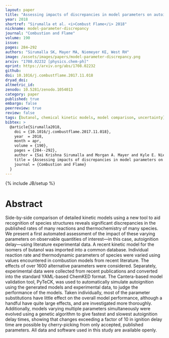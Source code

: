 ```yaml
---
layout: paper
title: "Assessing impacts of discrepancies in model parameters on autoignition model performance: A case study using butanol"
year: 2018
shortref: "Sirumalla et al. <i>Combust Flame</i> 2018"
nickname: model-parameter-discrepancy
journal: "Combustion and Flame"
volume: 190
issue:
pages: 284–292
authors: "Sirumalla SK, Mayer MA, Niemeyer KE, West RH"
image: /assets/images/papers/model-parameter-discrepancy.png
arxiv: "1708.02232 [physics.chem-ph]"
eprint: https://arxiv.org/abs/1708.02232
github:
doi: 10.1016/j.combustflame.2017.11.018
dryad_doi:
altmetric_id:
zenodo: 10.5281/zenodo.1054013
category: paper
published: true
embargo: false
peerreview: true
review: false
tags: [butanol, chemical kinetic models, model comparison, uncertainty]
bibtex: >
  @article{Sirumalla2018,
    doi = {10.1016/j.combustflame.2017.11.018},
    year  = 2018,
    month = apr,
    volume = {190},
    pages = {284--292},
    author = {Sai Krishna Sirumalla and Morgan A. Mayer and Kyle E. Niemeyer and Richard H. West},
    title = {Assessing impacts of discrepancies in model parameters on autoignition model performance: A case study using butanol},
    journal = {Combustion and Flame}
  }
---
```

{% include JB/setup %}

# Abstract

Side-by-side comparison of detailed kinetic models using a new tool to aid recognition of species structures reveals significant discrepancies in the published rates of many reactions and thermochemistry of many species. We present a first automated assessment of the impact of these varying parameters on observable quantities of interest—in this case, autoignition delay—using literature experimental data. A recent kinetic model for the isomers of butanol was imported into a common database. Individual reaction rate and thermodynamic parameters of species were varied using values encountered in combustion models from recent literature. The effects of over 1600 alternative parameters were considered. Separately, experimental data were collected from recent publications and converted into the standard YAML-based ChemKED format. The Cantera-based model validation tool, PyTeCK, was used to automatically simulate autoignition using the generated models and experimental data, to judge the performance of the models. Taken individually, most of the parameter substitutions have little effect on the overall model performance, although a handful have quite large effects, and are investigated more thoroughly. Additionally, models varying multiple parameters simultaneously were evolved using a genetic algorithm to give fastest and slowest autoignition delay times, showing that changes exceeding a factor of 10 in ignition delay time are possible by cherry-picking from only accepted, published parameters. All data and software used in this study are available openly.
